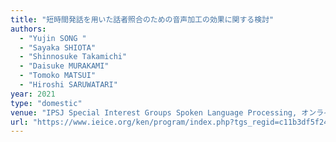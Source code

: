 ```yaml
---
title: "短時間発話を用いた話者照合のための音声加工の効果に関する検討"
authors:
  - "Yujin SONG "
  - "Sayaka SHIOTA"
  - "Shinnosuke Takamichi"
  - "Daisuke MURAKAMI"
  - "Tomoko MATSUI"
  - "Hiroshi SARUWATARI"
year: 2021
type: "domestic"
venue: "IPSJ Special Interest Groups Spoken Language Processing, オンライン, 2021-03-04."
url: "https://www.ieice.org/ken/program/index.php?tgs_regid=c11b3df5f249964735a2f340cc67dbcc353c29abcf5186b651a06319e9056f95&tgid=IEICE-SP"
---
```


